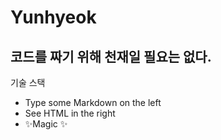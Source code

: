 # Yunhyeok
## 코드를 짜기 위해 천재일 필요는 없다.

기술 스택

- Type some Markdown on the left
- See HTML in the right
- ✨Magic ✨

